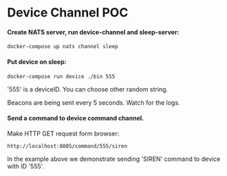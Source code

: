 # Device Channel POC

#### Create NATS server, run device-channel and sleep-server:


    docker-compose up nats channel sleep


#### Put device on sleep:


    docker-compose run device ./bin 555


'555' is a deviceID. You can choose other random string.

Beacons are being sent every 5 seconds. Watch for the logs.

#### Send a command to device command channel.

Make HTTP GET request form browser:


    http://localhost:8005/command/555/siren


In the example above we demonstrate sending 'SIREN' command to device with ID '555'.

